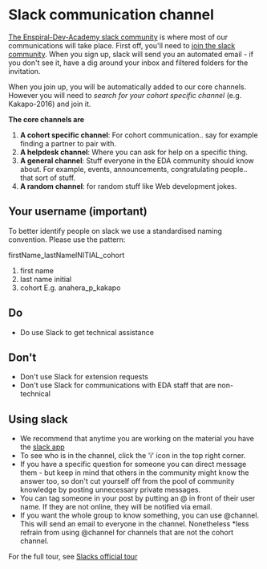 # Slack communication channel

[The Enspiral-Dev-Academy slack community](https://enspiral-dev-academy.slack.com/messages/general/) is where most of our communications will take place.
First off, you'll need to [join the slack community](https://edaslackinvite.herokuapp.com/). When you sign up, slack will send you an automated email - if you don't see it,  have a dig around your inbox and filtered folders for the invitation.

When you join up, you will be automatically added to our core channels. However you will need to *search for your cohort specific channel* (e.g. Kakapo-2016) and join it.

**The core channels are**
1. **A cohort specific channel**: For cohort communication.. say for example finding a partner to pair with.
2. **A helpdesk channel**: Where you can ask for help on a specific thing.
3. **A general channel**: Stuff everyone in the EDA community should know about. For example, events, announcements, congratulating people.. that sort of stuff.
4. **A random channel**: for random stuff like Web development jokes.


## Your username (important)
To better identify people on slack we use a standardised naming convention. Please use the pattern:

firstName_lastNameINITIAL_cohort

1. first name
2. last name initial
3. cohort
E.g. anahera_p_kakapo

## Do
- Do use Slack to get technical assistance

## Don't
- Don't use Slack for extension requests
- Don't use Slack for communications with EDA staff that are non-technical

## Using slack
- We recommend that anytime you are working on the material you have the [slack app](https://slack.com/downloads)
- To see who is in the channel, click the 'i' icon in the top right corner.
- If you have a specific question for someone you can direct message them - but keep in mind that others in the community might know the answer too, so don't cut yourself off from the pool of community knowledge by posting unnecessary private messages.
- You can tag someone in your post by putting an @ in front of their user name. If they are not online, they will be notified via email.
- If you want the whole group to know something, you can use @channel. This will send an email to everyone in the channel. Nonetheless *less refrain from using @channel for channels that are not the cohort channel.

For the full tour, see [Slacks official tour](https://enspiral-dev-academy.slack.com/is/team-communication)


